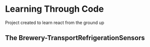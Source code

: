 # Learning Through Code
Project created to learn react from the ground up

## The Brewery-TransportRefrigerationSensors

